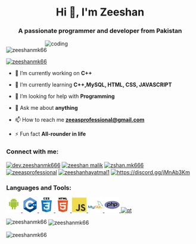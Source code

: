 <h1 align="center">Hi 👋, I'm Zeeshan</h1>
<h3 align="center">A passionate programmer and developer from Pakistan</h3>
<img align="right" alt="coding" width="400" src="https://camo.githubusercontent.com/7de37139d0b4c1ce40865e799b446c0e963a3dd8fb68d239707237c40604fa3d/68747470733a2f2f63646e2e6472696262626c652e636f6d2f75736572732f3733303730332f73637265656e73686f74732f363538313234332f6176656e746f2e676966">
<p align="left"> <img src="https://komarev.com/ghpvc/?username=zeeshanmk66&label=Profile%20views&color=0e75b6&style=flat" alt="zeeshanmk66" /> </p>

<p align="left"> <a href="https://github.com/ryo-ma/github-profile-trophy"><img src="https://github-profile-trophy.vercel.app/?username=zeeshanmk66" alt="zeeshanmk66" /></a> </p>

- 🔭 I’m currently working on **C++**

- 🌱 I’m currently learning **C++,MySQL, HTML, CSS, JAVASCRIPT**

- 🤝 I’m looking for help with **Programming**

- 💬 Ask me about **anything**

- 📫 How to reach me **zeeasprofessional@gmail.com**

- ⚡ Fun fact **All-rounder in life**

<h3 align="left">Connect with me:</h3>
<p align="left">
<a href="https://dev.to/dev.zeeshanmk666" target="blank"><img align="center" src="https://raw.githubusercontent.com/rahuldkjain/github-profile-readme-generator/master/src/images/icons/Social/devto.svg" alt="dev.zeeshanmk666" height="30" width="40" /></a>
<a href="https://linkedin.com/in/zeeshan malik" target="blank"><img align="center" src="https://raw.githubusercontent.com/rahuldkjain/github-profile-readme-generator/master/src/images/icons/Social/linked-in-alt.svg" alt="zeeshan malik" height="30" width="40" /></a>
<a href="https://instagram.com/zshan.mk666" target="blank"><img align="center" src="https://raw.githubusercontent.com/rahuldkjain/github-profile-readme-generator/master/src/images/icons/Social/instagram.svg" alt="zshan.mk666" height="30" width="40" /></a>
<a href="https://www.youtube.com/c/CSwithZee" target="blank"><img align="center" src="https://raw.githubusercontent.com/rahuldkjain/github-profile-readme-generator/master/src/images/icons/Social/youtube.svg" alt="zeeasprofessional" height="30" width="40" /></a>
<a href="https://www.hackerrank.com/zeeshanhayatmal1" target="blank"><img align="center" src="https://raw.githubusercontent.com/rahuldkjain/github-profile-readme-generator/master/src/images/icons/Social/hackerrank.svg" alt="zeeshanhayatmal1" height="30" width="40" /></a>
<a href="https://discord.gg/https://discord.gg/jMnAb3Km" target="blank"><img align="center" src="https://raw.githubusercontent.com/rahuldkjain/github-profile-readme-generator/master/src/images/icons/Social/discord.svg" alt="https://discord.gg/jMnAb3Km" height="30" width="40" /></a>
</p>

<h3 align="left">Languages and Tools:</h3>
<p align="left"> <a href="https://developer.android.com" target="_blank" rel="noreferrer"> <img src="https://raw.githubusercontent.com/devicons/devicon/master/icons/android/android-original-wordmark.svg" alt="android" width="40" height="40"/> </a> <a href="https://www.w3schools.com/cpp/" target="_blank" rel="noreferrer"> <img src="https://raw.githubusercontent.com/devicons/devicon/master/icons/cplusplus/cplusplus-original.svg" alt="cplusplus" width="40" height="40"/> </a> <a href="https://www.w3schools.com/css/" target="_blank" rel="noreferrer"> <img src="https://raw.githubusercontent.com/devicons/devicon/master/icons/css3/css3-original-wordmark.svg" alt="css3" width="40" height="40"/> </a> <a href="https://www.w3.org/html/" target="_blank" rel="noreferrer"> <img src="https://raw.githubusercontent.com/devicons/devicon/master/icons/html5/html5-original-wordmark.svg" alt="html5" width="40" height="40"/> </a> <a href="https://developer.mozilla.org/en-US/docs/Web/JavaScript" target="_blank" rel="noreferrer"> <img src="https://raw.githubusercontent.com/devicons/devicon/master/icons/javascript/javascript-original.svg" alt="javascript" width="40" height="40"/> </a> <a href="https://www.mysql.com/" target="_blank" rel="noreferrer"> <img src="https://raw.githubusercontent.com/devicons/devicon/master/icons/mysql/mysql-original-wordmark.svg" alt="mysql" width="40" height="40"/> </a> <a href="https://www.php.net" target="_blank" rel="noreferrer"> <img src="https://raw.githubusercontent.com/devicons/devicon/master/icons/php/php-original.svg" alt="php" width="40" height="40"/> </a> <a href="https://www.qt.io/" target="_blank" rel="noreferrer"> <img src="https://upload.wikimedia.org/wikipedia/commons/0/0b/Qt_logo_2016.svg" alt="qt" width="40" height="40"/> </a> </p>

<p><img align="left" src="https://github-readme-stats.vercel.app/api/top-langs?username=zeeshanmk66&show_icons=true&locale=en&layout=compact" alt="zeeshanmk66" /></p>

<p>&nbsp;<img align="center" src="https://github-readme-stats.vercel.app/api?username=zeeshanmk66&show_icons=true&locale=en" alt="zeeshanmk66" /></p>

<p><img align="center" src="https://github-readme-streak-stats.herokuapp.com/?user=zeeshanmk66&" alt="zeeshanmk66" /></p>

